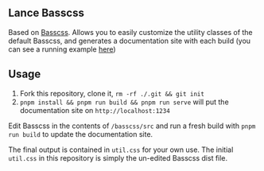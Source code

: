 ## Lance Basscss

Based on [Basscss](https://github.com/basscss/basscss). Allows you to easily customize the utility classes of the default Basscss, and generates a documentation site with each build (you can see a running example [here](https://basscss-tldr.surge.sh))


## Usage

1. Fork this repository, clone it, `rm -rf ./.git && git init`
2. `pnpm install && pnpm run build && pnpm run serve` will put the documentation site on `http://localhost:1234`

Edit Basscss in the contents of `/basscss/src` and run a fresh build with `pnpm run build` to update the documentation site.

The final output is contained in `util.css` for your own use. The initial `util.css` in this repository is simply the un-edited Basscss dist file.
